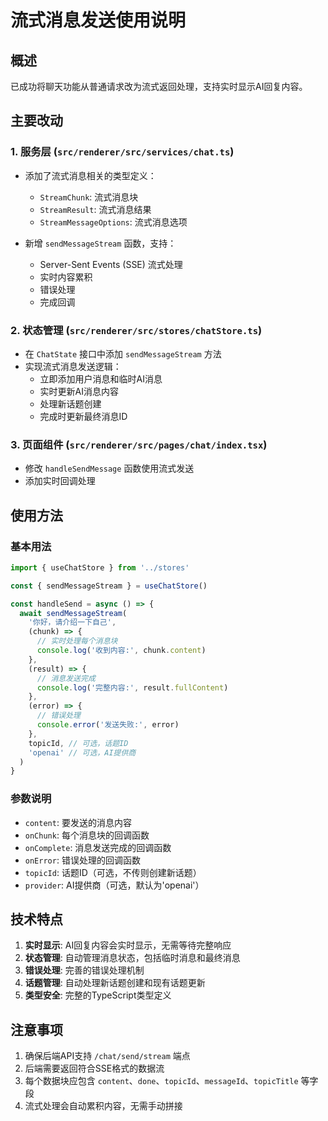 # 流式消息发送使用说明

## 概述

已成功将聊天功能从普通请求改为流式返回处理，支持实时显示AI回复内容。

## 主要改动

### 1. 服务层 (`src/renderer/src/services/chat.ts`)

- 添加了流式消息相关的类型定义：
  - `StreamChunk`: 流式消息块
  - `StreamResult`: 流式消息结果
  - `StreamMessageOptions`: 流式消息选项

- 新增 `sendMessageStream` 函数，支持：
  - Server-Sent Events (SSE) 流式处理
  - 实时内容累积
  - 错误处理
  - 完成回调

### 2. 状态管理 (`src/renderer/src/stores/chatStore.ts`)

- 在 `ChatState` 接口中添加 `sendMessageStream` 方法
- 实现流式消息发送逻辑：
  - 立即添加用户消息和临时AI消息
  - 实时更新AI消息内容
  - 处理新话题创建
  - 完成时更新最终消息ID

### 3. 页面组件 (`src/renderer/src/pages/chat/index.tsx`)

- 修改 `handleSendMessage` 函数使用流式发送
- 添加实时回调处理

## 使用方法

### 基本用法

```typescript
import { useChatStore } from '../stores'

const { sendMessageStream } = useChatStore()

const handleSend = async () => {
  await sendMessageStream(
    '你好，请介绍一下自己',
    (chunk) => {
      // 实时处理每个消息块
      console.log('收到内容:', chunk.content)
    },
    (result) => {
      // 消息发送完成
      console.log('完整内容:', result.fullContent)
    },
    (error) => {
      // 错误处理
      console.error('发送失败:', error)
    },
    topicId, // 可选，话题ID
    'openai' // 可选，AI提供商
  )
}
```

### 参数说明

- `content`: 要发送的消息内容
- `onChunk`: 每个消息块的回调函数
- `onComplete`: 消息发送完成的回调函数
- `onError`: 错误处理的回调函数
- `topicId`: 话题ID（可选，不传则创建新话题）
- `provider`: AI提供商（可选，默认为'openai'）

## 技术特点

1. **实时显示**: AI回复内容会实时显示，无需等待完整响应
2. **状态管理**: 自动管理消息状态，包括临时消息和最终消息
3. **错误处理**: 完善的错误处理机制
4. **话题管理**: 自动处理新话题创建和现有话题更新
5. **类型安全**: 完整的TypeScript类型定义

## 注意事项

1. 确保后端API支持 `/chat/send/stream` 端点
2. 后端需要返回符合SSE格式的数据流
3. 每个数据块应包含 `content`、`done`、`topicId`、`messageId`、`topicTitle` 等字段
4. 流式处理会自动累积内容，无需手动拼接
